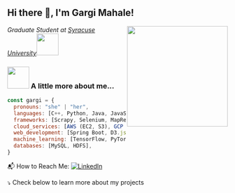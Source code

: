 ## Hi there 👋, I'm Gargi Mahale! 

<img align='right' src="https://media.giphy.com/media/VgCDAzcKvsR6OM0uWg/giphy.gif" width="230">
<p><em>Graduate Student at <a href="https://www.syracuse.edu/">Syracuse University</a><img src="https://media.giphy.com/media/fYSnHlufseco8Fh93Z/giphy.gif" width="50"></em></p>

### <img src="https://media.giphy.com/media/WUlplcMpOCEmTGBtBW/giphy.gif" width="50"> A little more about me...  

```javascript
const gargi = {
  pronouns: "she" | "her",
  languages: [C++, Python, Java, JavaScript, SQL, Shell Scripting (Linux)],
  frameworks: [Scrapy, Selenium, MapReduce, Spark, React, GIT, Anaconda, OpenCV],
  cloud_services: [AWS (EC2, S3), GCP (Big Query, Cloud Storage)],
  web_development: [Spring Boot, D3.js, Django, Bootstrap4, Flask, HTML5, CSS],
  machine_learning: [TensorFlow, PyTorch, Keras],
  databases: [MySQL, HDFS],
}
```

📬 How to Reach Me: <a href="https://www.linkedin.com/in/gargimahale/" target="_blank"><img alt="LinkedIn" src="https://img.shields.io/badge/linkedin-%230077B5.svg?&style=for-the-badge&logo=linkedin&logoColor=white" /></a> 
</p>

⤵️ Check below to learn more about my projects
